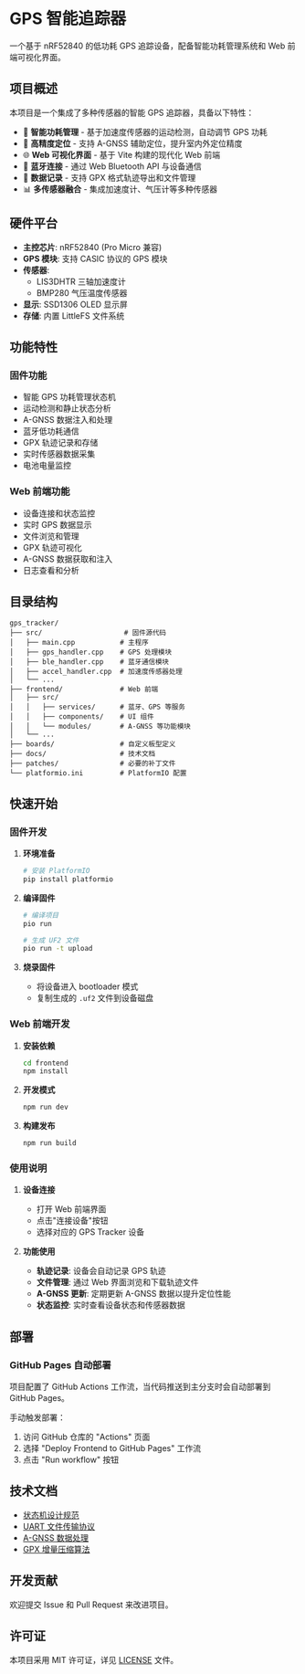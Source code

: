 # GPS 智能追踪器

一个基于 nRF52840 的低功耗 GPS 追踪设备，配备智能功耗管理系统和 Web 前端可视化界面。

## 项目概述

本项目是一个集成了多种传感器的智能 GPS 追踪器，具备以下特性：

- 🔋 **智能功耗管理** - 基于加速度传感器的运动检测，自动调节 GPS 功耗
- 📍 **高精度定位** - 支持 A-GNSS 辅助定位，提升室内外定位精度
- 🌐 **Web 可视化界面** - 基于 Vite 构建的现代化 Web 前端
- 📱 **蓝牙连接** - 通过 Web Bluetooth API 与设备通信
- 💾 **数据记录** - 支持 GPX 格式轨迹导出和文件管理
- 📊 **多传感器融合** - 集成加速度计、气压计等多种传感器

## 硬件平台

- **主控芯片**: nRF52840 (Pro Micro 兼容)
- **GPS 模块**: 支持 CASIC 协议的 GPS 模块
- **传感器**: 
  - LIS3DHTR 三轴加速度计
  - BMP280 气压温度传感器
- **显示**: SSD1306 OLED 显示屏
- **存储**: 内置 LittleFS 文件系统

## 功能特性

### 固件功能
- 智能 GPS 功耗管理状态机
- 运动检测和静止状态分析
- A-GNSS 数据注入和处理
- 蓝牙低功耗通信
- GPX 轨迹记录和存储
- 实时传感器数据采集
- 电池电量监控

### Web 前端功能
- 设备连接和状态监控
- 实时 GPS 数据显示
- 文件浏览和管理
- GPX 轨迹可视化
- A-GNSS 数据获取和注入
- 日志查看和分析

## 目录结构

```
gps_tracker/
├── src/                    # 固件源代码
│   ├── main.cpp           # 主程序
│   ├── gps_handler.cpp    # GPS 处理模块
│   ├── ble_handler.cpp    # 蓝牙通信模块
│   ├── accel_handler.cpp  # 加速度传感器处理
│   └── ...
├── frontend/              # Web 前端
│   ├── src/
│   │   ├── services/      # 蓝牙、GPS 等服务
│   │   ├── components/    # UI 组件
│   │   └── modules/       # A-GNSS 等功能模块
│   └── ...
├── boards/                # 自定义板型定义
├── docs/                  # 技术文档
├── patches/               # 必要的补丁文件
└── platformio.ini         # PlatformIO 配置
```

## 快速开始

### 固件开发

1. **环境准备**
   ```bash
   # 安装 PlatformIO
   pip install platformio
   ```

2. **编译固件**
   ```bash
   # 编译项目
   pio run
   
   # 生成 UF2 文件
   pio run -t upload
   ```

3. **烧录固件**
   - 将设备进入 bootloader 模式
   - 复制生成的 `.uf2` 文件到设备磁盘

### Web 前端开发

1. **安装依赖**
   ```bash
   cd frontend
   npm install
   ```

2. **开发模式**
   ```bash
   npm run dev
   ```

3. **构建发布**
   ```bash
   npm run build
   ```

### 使用说明

1. **设备连接**
   - 打开 Web 前端界面
   - 点击"连接设备"按钮
   - 选择对应的 GPS Tracker 设备

2. **功能使用**
   - **轨迹记录**: 设备会自动记录 GPS 轨迹
   - **文件管理**: 通过 Web 界面浏览和下载轨迹文件
   - **A-GNSS 更新**: 定期更新 A-GNSS 数据以提升定位性能
   - **状态监控**: 实时查看设备状态和传感器数据

## 部署

### GitHub Pages 自动部署

项目配置了 GitHub Actions 工作流，当代码推送到主分支时会自动部署到 GitHub Pages。

手动触发部署：
1. 访问 GitHub 仓库的 "Actions" 页面
2. 选择 "Deploy Frontend to GitHub Pages" 工作流
3. 点击 "Run workflow" 按钮

## 技术文档

- [状态机设计规范](docs/state_spec.md)
- [UART 文件传输协议](docs/uart_file_proto.md)
- [A-GNSS 数据处理](docs/casic_agnss.md)
- [GPX 增量压缩算法](docs/delta_compress_gpx.md)

## 开发贡献

欢迎提交 Issue 和 Pull Request 来改进项目。

## 许可证

本项目采用 MIT 许可证，详见 [LICENSE](LICENSE) 文件。
